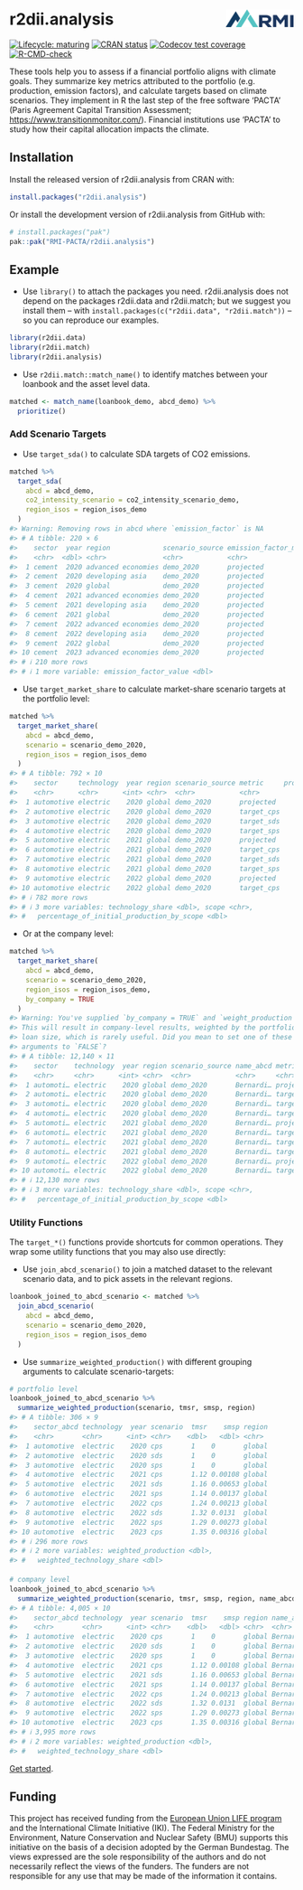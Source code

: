 
<!-- README.md is generated from README.Rmd. Please edit that file -->

# r2dii.analysis <img src="man/figures/logo.png" align="right" width="120" />

<!-- badges: start -->

[![Lifecycle:
maturing](https://img.shields.io/badge/lifecycle-maturing-blue.svg)](https://lifecycle.r-lib.org/articles/stages.html)
[![CRAN
status](https://www.r-pkg.org/badges/version/r2dii.analysis)](https://CRAN.R-project.org/package=r2dii.analysis)
[![Codecov test
coverage](https://codecov.io/gh/RMI-PACTA/r2dii.analysis/branch/main/graph/badge.svg)](https://app.codecov.io/gh/RMI-PACTA/r2dii.analysis?branch=main)
[![R-CMD-check](https://github.com/RMI-PACTA/r2dii.analysis/actions/workflows/R-CMD-check.yaml/badge.svg)](https://github.com/RMI-PACTA/r2dii.analysis/actions/workflows/R-CMD-check.yaml)
<!-- badges: end -->

These tools help you to assess if a financial portfolio aligns with
climate goals. They summarize key metrics attributed to the portfolio
(e.g. production, emission factors), and calculate targets based on
climate scenarios. They implement in R the last step of the free
software ‘PACTA’ (Paris Agreement Capital Transition Assessment;
<https://www.transitionmonitor.com/>). Financial institutions use
‘PACTA’ to study how their capital allocation impacts the climate.

## Installation

Install the released version of r2dii.analysis from CRAN with:

``` r
install.packages("r2dii.analysis")
```

Or install the development version of r2dii.analysis from GitHub with:

``` r
# install.packages("pak")
pak::pak("RMI-PACTA/r2dii.analysis")
```

## Example

- Use `library()` to attach the packages you need. r2dii.analysis does
  not depend on the packages r2dii.data and r2dii.match; but we suggest
  you install them – with
  `install.packages(c("r2dii.data", "r2dii.match"))` – so you can
  reproduce our examples.

``` r
library(r2dii.data)
library(r2dii.match)
library(r2dii.analysis)
```

- Use `r2dii.match::match_name()` to identify matches between your
  loanbook and the asset level data.

``` r
matched <- match_name(loanbook_demo, abcd_demo) %>%
  prioritize()
```

### Add Scenario Targets

- Use `target_sda()` to calculate SDA targets of CO2 emissions.

``` r
matched %>%
  target_sda(
    abcd = abcd_demo,
    co2_intensity_scenario = co2_intensity_scenario_demo,
    region_isos = region_isos_demo
  )
#> Warning: Removing rows in abcd where `emission_factor` is NA
#> # A tibble: 220 × 6
#>    sector  year region             scenario_source emission_factor_metric
#>    <chr>  <dbl> <chr>              <chr>           <chr>                 
#>  1 cement  2020 advanced economies demo_2020       projected             
#>  2 cement  2020 developing asia    demo_2020       projected             
#>  3 cement  2020 global             demo_2020       projected             
#>  4 cement  2021 advanced economies demo_2020       projected             
#>  5 cement  2021 developing asia    demo_2020       projected             
#>  6 cement  2021 global             demo_2020       projected             
#>  7 cement  2022 advanced economies demo_2020       projected             
#>  8 cement  2022 developing asia    demo_2020       projected             
#>  9 cement  2022 global             demo_2020       projected             
#> 10 cement  2023 advanced economies demo_2020       projected             
#> # ℹ 210 more rows
#> # ℹ 1 more variable: emission_factor_value <dbl>
```

- Use `target_market_share` to calculate market-share scenario targets
  at the portfolio level:

``` r
matched %>%
  target_market_share(
    abcd = abcd_demo,
    scenario = scenario_demo_2020,
    region_isos = region_isos_demo
  )
#> # A tibble: 792 × 10
#>    sector     technology  year region scenario_source metric     production
#>    <chr>      <chr>      <int> <chr>  <chr>           <chr>           <dbl>
#>  1 automotive electric    2020 global demo_2020       projected     324592.
#>  2 automotive electric    2020 global demo_2020       target_cps    324592.
#>  3 automotive electric    2020 global demo_2020       target_sds    324592.
#>  4 automotive electric    2020 global demo_2020       target_sps    324592.
#>  5 automotive electric    2021 global demo_2020       projected     339656.
#>  6 automotive electric    2021 global demo_2020       target_cps    329191.
#>  7 automotive electric    2021 global demo_2020       target_sds    352505.
#>  8 automotive electric    2021 global demo_2020       target_sps    330435.
#>  9 automotive electric    2022 global demo_2020       projected     354720.
#> 10 automotive electric    2022 global demo_2020       target_cps    333693.
#> # ℹ 782 more rows
#> # ℹ 3 more variables: technology_share <dbl>, scope <chr>,
#> #   percentage_of_initial_production_by_scope <dbl>
```

- Or at the company level:

``` r
matched %>%
  target_market_share(
    abcd = abcd_demo,
    scenario = scenario_demo_2020,
    region_isos = region_isos_demo,
    by_company = TRUE
  )
#> Warning: You've supplied `by_company = TRUE` and `weight_production = TRUE`.
#> This will result in company-level results, weighted by the portfolio
#> loan size, which is rarely useful. Did you mean to set one of these
#> arguments to `FALSE`?
#> # A tibble: 12,140 × 11
#>    sector    technology  year region scenario_source name_abcd metric production
#>    <chr>     <chr>      <int> <chr>  <chr>           <chr>     <chr>       <dbl>
#>  1 automoti… electric    2020 global demo_2020       Bernardi… proje…    324592.
#>  2 automoti… electric    2020 global demo_2020       Bernardi… targe…    324592.
#>  3 automoti… electric    2020 global demo_2020       Bernardi… targe…    324592.
#>  4 automoti… electric    2020 global demo_2020       Bernardi… targe…    324592.
#>  5 automoti… electric    2021 global demo_2020       Bernardi… proje…    339656.
#>  6 automoti… electric    2021 global demo_2020       Bernardi… targe…    329191.
#>  7 automoti… electric    2021 global demo_2020       Bernardi… targe…    352505.
#>  8 automoti… electric    2021 global demo_2020       Bernardi… targe…    330435.
#>  9 automoti… electric    2022 global demo_2020       Bernardi… proje…    354720.
#> 10 automoti… electric    2022 global demo_2020       Bernardi… targe…    333693.
#> # ℹ 12,130 more rows
#> # ℹ 3 more variables: technology_share <dbl>, scope <chr>,
#> #   percentage_of_initial_production_by_scope <dbl>
```

### Utility Functions

The `target_*()` functions provide shortcuts for common operations. They
wrap some utility functions that you may also use directly:

- Use `join_abcd_scenario()` to join a matched dataset to the relevant
  scenario data, and to pick assets in the relevant regions.

``` r
loanbook_joined_to_abcd_scenario <- matched %>%
  join_abcd_scenario(
    abcd = abcd_demo,
    scenario = scenario_demo_2020,
    region_isos = region_isos_demo
  )
```

- Use `summarize_weighted_production()` with different grouping
  arguments to calculate scenario-targets:

``` r
# portfolio level
loanbook_joined_to_abcd_scenario %>%
  summarize_weighted_production(scenario, tmsr, smsp, region)
#> # A tibble: 306 × 9
#>    sector_abcd technology  year scenario  tmsr    smsp region
#>    <chr>       <chr>      <int> <chr>    <dbl>   <dbl> <chr> 
#>  1 automotive  electric    2020 cps       1    0       global
#>  2 automotive  electric    2020 sds       1    0       global
#>  3 automotive  electric    2020 sps       1    0       global
#>  4 automotive  electric    2021 cps       1.12 0.00108 global
#>  5 automotive  electric    2021 sds       1.16 0.00653 global
#>  6 automotive  electric    2021 sps       1.14 0.00137 global
#>  7 automotive  electric    2022 cps       1.24 0.00213 global
#>  8 automotive  electric    2022 sds       1.32 0.0131  global
#>  9 automotive  electric    2022 sps       1.29 0.00273 global
#> 10 automotive  electric    2023 cps       1.35 0.00316 global
#> # ℹ 296 more rows
#> # ℹ 2 more variables: weighted_production <dbl>,
#> #   weighted_technology_share <dbl>

# company level
loanbook_joined_to_abcd_scenario %>%
  summarize_weighted_production(scenario, tmsr, smsp, region, name_abcd)
#> # A tibble: 4,005 × 10
#>    sector_abcd technology  year scenario  tmsr    smsp region name_abcd         
#>    <chr>       <chr>      <int> <chr>    <dbl>   <dbl> <chr>  <chr>             
#>  1 automotive  electric    2020 cps       1    0       global Bernardi, Bernard…
#>  2 automotive  electric    2020 sds       1    0       global Bernardi, Bernard…
#>  3 automotive  electric    2020 sps       1    0       global Bernardi, Bernard…
#>  4 automotive  electric    2021 cps       1.12 0.00108 global Bernardi, Bernard…
#>  5 automotive  electric    2021 sds       1.16 0.00653 global Bernardi, Bernard…
#>  6 automotive  electric    2021 sps       1.14 0.00137 global Bernardi, Bernard…
#>  7 automotive  electric    2022 cps       1.24 0.00213 global Bernardi, Bernard…
#>  8 automotive  electric    2022 sds       1.32 0.0131  global Bernardi, Bernard…
#>  9 automotive  electric    2022 sps       1.29 0.00273 global Bernardi, Bernard…
#> 10 automotive  electric    2023 cps       1.35 0.00316 global Bernardi, Bernard…
#> # ℹ 3,995 more rows
#> # ℹ 2 more variables: weighted_production <dbl>,
#> #   weighted_technology_share <dbl>
```

[Get
started](https://rmi-pacta.github.io/r2dii.analysis/articles/r2dii-analysis.html).

## Funding

This project has received funding from the [European Union LIFE
program](https://wayback.archive-it.org/12090/20210412123959/https://ec.europa.eu/easme/en/)
and the International Climate Initiative (IKI). The Federal Ministry for
the Environment, Nature Conservation and Nuclear Safety (BMU) supports
this initiative on the basis of a decision adopted by the German
Bundestag. The views expressed are the sole responsibility of the
authors and do not necessarily reflect the views of the funders. The
funders are not responsible for any use that may be made of the
information it contains.
